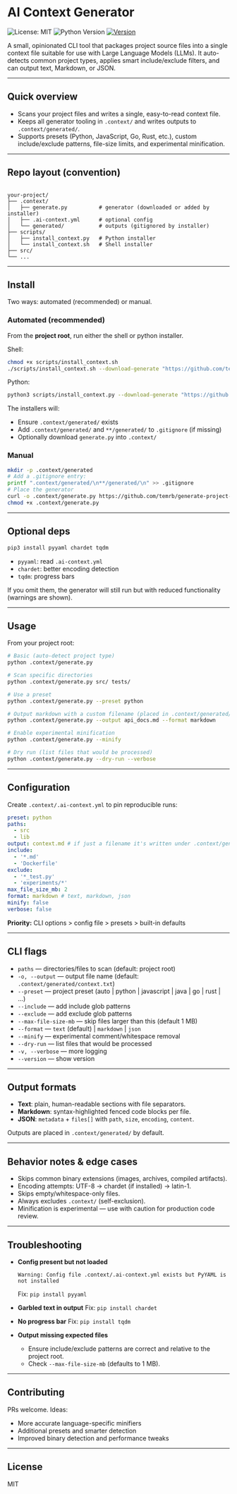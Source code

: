 # AI Context Generator

![License: MIT](https://img.shields.io/badge/License-MIT-blue.svg)
![Python Version](https://img.shields.io/badge/python-3.8+-blue.svg)
[![Version](https://img.shields.io/badge/version-5.0.0-brightgreen.svg)]()

A small, opinionated CLI tool that packages project source files into a single context file suitable for use with Large Language Models (LLMs). It auto-detects common project types, applies smart include/exclude filters, and can output text, Markdown, or JSON.

---

## Quick overview

- Scans your project files and writes a single, easy-to-read context file.
- Keeps all generator tooling in `.context/` and writes outputs to `.context/generated/`.
- Supports presets (Python, JavaScript, Go, Rust, etc.), custom include/exclude patterns, file-size limits, and experimental minification.

---

## Repo layout (convention)

```

your-project/
├── .context/
│   ├── generate.py          # generator (downloaded or added by installer)
│   ├── .ai-context.yml      # optional config
│   └── generated/           # outputs (gitignored by installer)
├── scripts/
│   ├── install_context.py   # Python installer
│   └── install_context.sh   # Shell installer
├── src/
└── ...

```

---

## Install

Two ways: automated (recommended) or manual.

### Automated (recommended)

From the **project root**, run either the shell or python installer.

Shell:

```bash
chmod +x scripts/install_context.sh
./scripts/install_context.sh --download-generate "https://github.com/temrb/generate-project-context/main/.context/generate.py"
```

Python:

```bash
python3 scripts/install_context.py --download-generate "https://github.com/temrb/generate-project-context/.context/generate.py"
```

The installers will:

- Ensure `.context/generated/` exists
- Add `.context/generated/` and `**/generated/` to `.gitignore` (if missing)
- Optionally download `generate.py` into `.context/`

### Manual

```bash
mkdir -p .context/generated
# Add a .gitignore entry:
printf ".context/generated/\n**/generated/\n" >> .gitignore
# Place the generator
curl -o .context/generate.py https://github.com/temrb/generate-project-context/.context/generate.py
chmod +x .context/generate.py
```

---

## Optional deps

```bash
pip3 install pyyaml chardet tqdm
```

- `pyyaml`: read `.ai-context.yml`
- `chardet`: better encoding detection
- `tqdm`: progress bars

If you omit them, the generator will still run but with reduced functionality (warnings are shown).

---

## Usage

From your project root:

```bash
# Basic (auto-detect project type)
python .context/generate.py

# Scan specific directories
python .context/generate.py src/ tests/

# Use a preset
python .context/generate.py --preset python

# Output markdown with a custom filename (placed in .context/generated/)
python .context/generate.py --output api_docs.md --format markdown

# Enable experimental minification
python .context/generate.py --minify

# Dry run (list files that would be processed)
python .context/generate.py --dry-run --verbose
```

---

## Configuration

Create `.context/.ai-context.yml` to pin reproducible runs:

```yaml
preset: python
paths:
  - src
  - lib
output: context.md # if just a filename it's written under .context/generated/
include:
  - '*.md'
  - 'Dockerfile'
exclude:
  - '*_test.py'
  - 'experiments/*'
max_file_size_mb: 2
format: markdown # text, markdown, json
minify: false
verbose: false
```

**Priority:** CLI options > config file > presets > built-in defaults

---

## CLI flags

- `paths` — directories/files to scan (default: project root)
- `-o, --output` — output file name (default: `.context/generated/context.txt`)
- `--preset` — project preset (auto | python | javascript | java | go | rust | ...)
- `--include` — add include glob patterns
- `--exclude` — add exclude glob patterns
- `--max-file-size-mb` — skip files larger than this (default 1 MB)
- `--format` — `text` (default) | `markdown` | `json`
- `--minify` — experimental comment/whitespace removal
- `--dry-run` — list files that would be processed
- `-v, --verbose` — more logging
- `--version` — show version

---

## Output formats

- **Text**: plain, human-readable sections with file separators.
- **Markdown**: syntax-highlighted fenced code blocks per file.
- **JSON**: `metadata` + `files[]` with `path`, `size`, `encoding`, `content`.

Outputs are placed in `.context/generated/` by default.

---

## Behavior notes & edge cases

- Skips common binary extensions (images, archives, compiled artifacts).
- Encoding attempts: UTF-8 → chardet (if installed) → latin-1.
- Skips empty/whitespace-only files.
- Always excludes `.context/` (self-exclusion).
- Minification is experimental — use with caution for production code review.

---

## Troubleshooting

- **Config present but not loaded**

  ```
  Warning: Config file .context/.ai-context.yml exists but PyYAML is not installed
  ```

  Fix: `pip install pyyaml`

- **Garbled text in output**
  Fix: `pip install chardet`

- **No progress bar**
  Fix: `pip install tqdm`

- **Output missing expected files**

  - Ensure include/exclude patterns are correct and relative to the project root.
  - Check `--max-file-size-mb` (defaults to 1 MB).

---

## Contributing

PRs welcome. Ideas:

- More accurate language-specific minifiers
- Additional presets and smarter detection
- Improved binary detection and performance tweaks

---

## License

MIT
